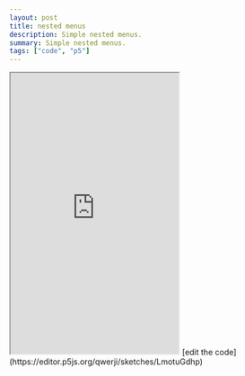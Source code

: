 ```yaml
---
layout: post
title: nested menus
description: Simple nested menus.
summary: Simple nested menus.
tags: ["code", "p5"]
---
```

<iframe style="height: 500px" src="https://editor.p5js.org/qwerji/full/LmotuGdhp"></iframe>
[edit the code](https://editor.p5js.org/qwerji/sketches/LmotuGdhp)

